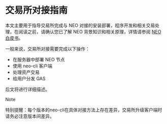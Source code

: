 # 交易所对接指南

本文主要用于指导交易所完成与 NEO 对接的安装部署，程序开发和相关交易处理，在阅读之前，请确认您已了解 NEO 背景知识和相关原理，详情请参阅 [NEO白皮书](../whitepaper.md)。

一般来说，交易所对接需要完成以下操作：

- 在服务器中部署 NEO 节点
- 使用 neo-cli 客户端
- 处理资产交易
- 给用户分发 GAS

后文将进行详细描述。

> [!Note]
>
> 特别提醒：每个版本的neo-cli在具体对接方法上存在差异，交易所升级客户端时请务必注意版本间差异。



